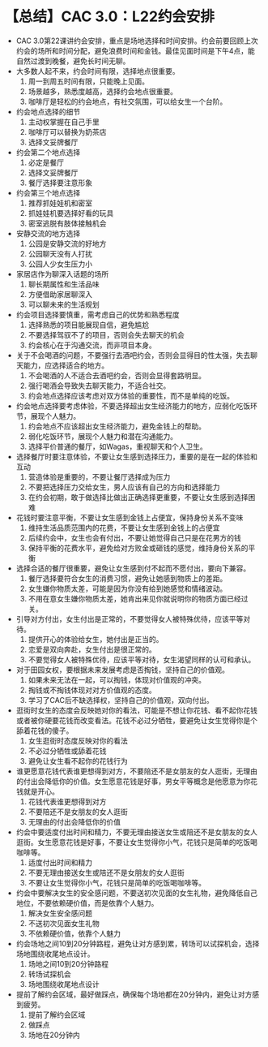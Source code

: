 # 【总结】CAC 3.0：L22约会安排

-   CAC 3.0第22课讲约会安排，重点是场地选择和时间安排。约会前要回顾上次约会的场所和时间分配，避免浪费时间和金钱。最佳见面时间是下午4点，能自然过渡到晚餐，避免长时间无聊。
-   大多数人起不来，约会时间有限，选择地点很重要。
    1.  周一到周五时间有限，只能晚上见面。
    2.  场景越多，熟悉度越高，选择约会地点很重要。
    3.  咖啡厅是轻松的约会地点，有社交氛围，可以给女生一个台阶。
-   约会地点选择的细节
    1.  主动权掌握在自己手里
    2.  咖啡厅可以替换为奶茶店
    3.  选择文妥牌餐厅
-   约会第二个地点选择
    1.  必定是餐厅
    2.  选择文妥牌餐厅
    3.  餐厅选择要注意形象
-   约会第三个地点选择
    1.  推荐抓娃娃机和密室
    2.  抓娃娃机要选择好看的玩具
    3.  密室逃脱有肢体接触机会
-   安静交流的地方选择
    1.  公园是安静交流的好地方
    2.  公园聊天没有人打扰
    3.  公园人少女生压力小
-   家居店作为聊深入话题的场所
    1.  聊长期属性和生活品味
    2.  方便借助家居聊深入
    3.  可以聊未来的生活规划
-   约会项目选择要慎重，需考虑自己的优势和熟悉程度
    1.  选择熟悉的项目能展现自信，避免尴尬
    2.  不要选择驾驭不了的项目，否则会失去聊天的机会
    3.  约会核心在于沟通交流，而非项目本身。
-   关于不会喝酒的问题，不要强行去酒吧约会，否则会显得目的性太强，失去聊天能力，应选择适合的地方。
    1.  不会喝酒的人不适合去酒吧约会，否则会显得套路明显。
    2.  强行喝酒会导致失去聊天能力，不适合社交。
    3.  约会地点选择应该考虑对双方体验的重要性，而不是单纯的吃饭。
-   约会地点选择要考虑体验，不要选择超出女生经济能力的地方，应弱化吃饭环节，展现个人魅力。
    1.  约会地点不应该超出女生经济能力，避免金钱上的帮助。
    2.  弱化吃饭环节，展现个人魅力和潜在沟通能力。
    3.  选择平价普通的餐厅，如Wagas，重视聊天和个人卫生。
-   选择餐厅时要注意体验，不要让女生感到选择压力，重要的是在一起的体验和互动
    1.  营造体验是重要的，不要让餐厅选择成为压力
    2.  不要把选择压力交给女生，男人应该有自己的方向和选择能力
    3.  在约会初期，敢于做选择比做出正确选择更重要，不要让女生感到选择困难
-   花钱时要注意平衡，不要让女生感到金钱上占便宜，保持身份关系不变味
    1.  维持生活品质范围内的花费，不要让女生感到金钱上的占便宜
    2.  后续约会中，女生也会有付出，不要让她觉得自己只是在花男方的钱
    3.  保持平衡的花费水平，避免给对方败金或砸钱的感觉，维持身份关系的平衡
-   选择合适的餐厅很重要，避免让女生感到付不起而不愿付出，要向下兼容。
    1.  餐厅选择要符合女生的消费习惯，避免让她感到物质上的差距。
    2.  女生嫌你物质太差，可能是因为你没有给到她感觉和情绪波动。
    3.  不用在意女生嫌你物质太差，她肯出来见你就说明你的物质方面已经过关。
-   引导对方付出，女生付出是正常的，不要觉得女人被特殊优待，应该平等对待。
    1.  提供开心的体验给女生，她付出是正当的。
    2.  恋爱是双向奔赴，女生付出是很正常的。
    3.  不要觉得女人被特殊优待，应该平等对待，女生渴望同样的认可和承认。
-   对于田园女权，要根据未来发展考虑是否掏钱，坚持自己的价值观。
    1.  如果未来无法在一起，可以掏钱，体现对价值观的冲突。
    2.  掏钱或不掏钱体现对对方价值观的态度。
    3.  学习了CAC后不缺选择权，坚持自己的价值观，双向付出。
-   逛街时女生的态度会反映她对你的看法，可能是不想让你花钱、看不起你花钱或者被你硬要花钱而改变看法。花钱不必过分牺牲，要避免让女生觉得你是个舔着花钱的傻子。
    1.  女生逛街时态度反映对你的看法
    2.  不必过分牺牲或舔着花钱
    3.  避免让女生看不起你的花钱行为
-   谁更愿意花钱代表谁更想得到对方，不要陪还不是女朋友的女人逛街，无理由的付出会降低你的价值。女生愿意花钱是好事，男女平等概念是他愿意为你花钱就是开心。
    1.  花钱代表谁更想得到对方
    2.  不要陪还不是女朋友的女人逛街
    3.  无理由的付出会降低你的价值
-   约会中要适度付出时间和精力，不要无理由接送女生或陪还不是女朋友的女人逛街。女生愿意花钱是好事，不要让女生觉得你小气，花钱只是简单的吃饭喝咖啡等。
    1.  适度付出时间和精力
    2.  不要无理由接送女生或陪还不是女朋友的女人逛街
    3.  不要让女生觉得你小气，花钱只是简单的吃饭喝咖啡等。
-   约会中要解决女生的安全感问题，不要送初次见面的女生礼物，避免降低自己地位，不要依赖硬价值，而是依靠个人魅力。
    1.  解决女生安全感问题
    2.  不送初次见面女生礼物
    3.  不依赖硬价值，依靠个人魅力
-   约会场地之间10到20分钟路程，避免让对方感到累，转场可以试探机会，选择场地围绕收尾地点设计。
    1.  场地之间10到20分钟路程
    2.  转场试探机会
    3.  场地围绕收尾地点设计
-   提前了解约会区域，最好做踩点，确保每个场地都在20分钟内，避免让对方感到疲劳。
    1.  提前了解约会区域
    2.  做踩点
    3.  场地在20分钟内